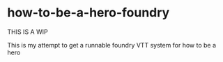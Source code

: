 # how-to-be-a-hero-foundry

THIS IS A WIP

This is my attempt to get a runnable foundry VTT system for how to be a hero